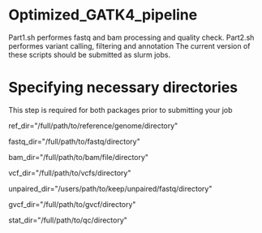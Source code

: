 # Optimized_GATK4_pipeline
Part1.sh performes fastq and bam processing and quality check. 
Part2.sh performes variant calling, filtering and annotation
The current version of these scripts should be submitted as slurm jobs.
# Specifying necessary directories
This step is required for both packages prior to submitting your job

ref_dir="/full/path/to/reference/genome/directory"

fastq_dir="/full/path/to/fastq/directory"

bam_dir="/full/path/to/bam/file/directory"

vcf_dir="/full/path/to/vcfs/directory"

unpaired_dir="/users/path/to/keep/unpaired/fastq/directory"

gvcf_dir="/full/path/to/gvcf/directory"

stat_dir="/full/path/to/qc/directory"
